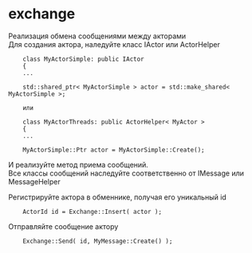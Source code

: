 # exchange


Реализация обмена сообщениями между акторами  
Для создания актора, наледуйте класс IActor или ActorHelper

        class MyActorSimple: public IActor
        {
        ...
        
        std::shared_ptr< MyActorSimple > actor = std::make_shared< MyActorSimple >;
        
        или
        
        class MyActorThreads: public ActorHelper< MyActor >
        {
        ...
        
        MyActorSimple::Ptr actor = MyActorSimple::Create();  
        
И реализуйте метод приема сообщений.  
Все классы сообщений наследуйте соответственно от IMessage или MessageHelper  
  
Регистрируйте актора в обменнике, получая его уникальный id  

        ActorId id = Exchange::Insert( actor );
        
Отправляйте сообщение актору

        Exchange::Send( id, MyMessage::Create() );

